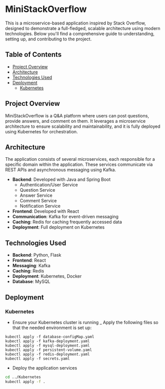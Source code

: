 # MiniStackOverflow

This is a microservice-based application inspired by Stack Overflow, designed to demonstrate a full-fledged, scalable architecture using modern technologies. Below you'll find a comprehensive guide to understanding, setting up, and contributing to the project.

## Table of Contents

- [Project Overview](#project-overview)
- [Architecture](#architecture)
- [Technologies Used](#technologies-used)
- [Deployment](#deployment)
  - [Kubernetes](#kubernetes)

## Project Overview

MiniStackOverflow is a Q&A platform where users can post questions, provide answers, and comment on them. It leverages a microservice architecture to ensure scalability and maintainability, and it is fully deployed using Kubernetes for orchestration.

## Architecture

The application consists of several microservices, each responsible for a specific domain within the application. These services communicate via REST APIs and asynchronous messaging using Kafka.

- **Backend**: Developed with Java and Spring Boot
  - Authentication/User Service
  - Question Service
  - Answer Service
  - Comment Service
  - Notification Service
- **Frontend**: Developed with React
- **Communication**: Kafka for event-driven messaging
- **Caching**: Redis for caching frequently accessed data
- **Deployment**: Full deployment on Kubernetes

## Technologies Used

- **Backend**: Python, Flask
- **Frontend**: React
- **Messaging**: Kafka
- **Caching**: Redis
- **Deployment**: Kubernetes, Docker
- **Database**: MySQL


## Deployment

### Kubernetes

- Ensure your Kubernetes cluster is running
_ Apply the following files so that the needed environment is set up:
```bask
kubectl apply -f database-configMap.yaml
kubectl apply -f kafka-deployment.yaml
kubectl apply -f mysql-deployment.yaml
kubectl apply -f persistent-volume.yaml
kubectl apply -f redis-deployment.yaml
kubectl apply -f secrets.yaml
```
- Deploy the application services
```bash
cd ../Kubernetes
kubectl apply -f .
```
